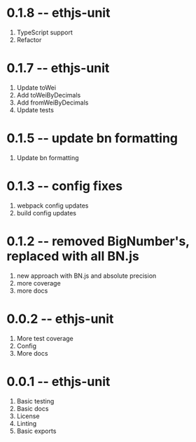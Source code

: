# 0.1.8 -- ethjs-unit

1. TypeScript support
2. Refactor

# 0.1.7 -- ethjs-unit

1. Update toWei
2. Add toWeiByDecimals
3. Add fromWeiByDecimals
4. Update tests

# 0.1.5 -- update bn formatting

1. Update bn formatting

# 0.1.3 -- config fixes

1. webpack config updates
2. build config updates

# 0.1.2 -- removed BigNumber's, replaced with all BN.js

1. new approach with BN.js and absolute precision
2. more coverage
3. more docs

# 0.0.2 -- ethjs-unit

1. More test coverage
2. Config
3. More docs

# 0.0.1 -- ethjs-unit

1. Basic testing
2. Basic docs
3. License
4. Linting
5. Basic exports
